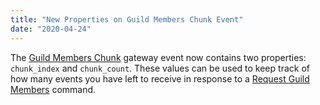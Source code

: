 ```yaml
---
title: "New Properties on Guild Members Chunk Event"
date: "2020-04-24"
---
```


The [Guild Members Chunk](/docs/events/gateway-events#guild-members-chunk) gateway event now contains two properties: `chunk_index` and `chunk_count`. These values can be used to keep track of how many events you have left to receive in response to a [Request Guild Members](/docs/events/gateway-events#request-guild-members) command.
